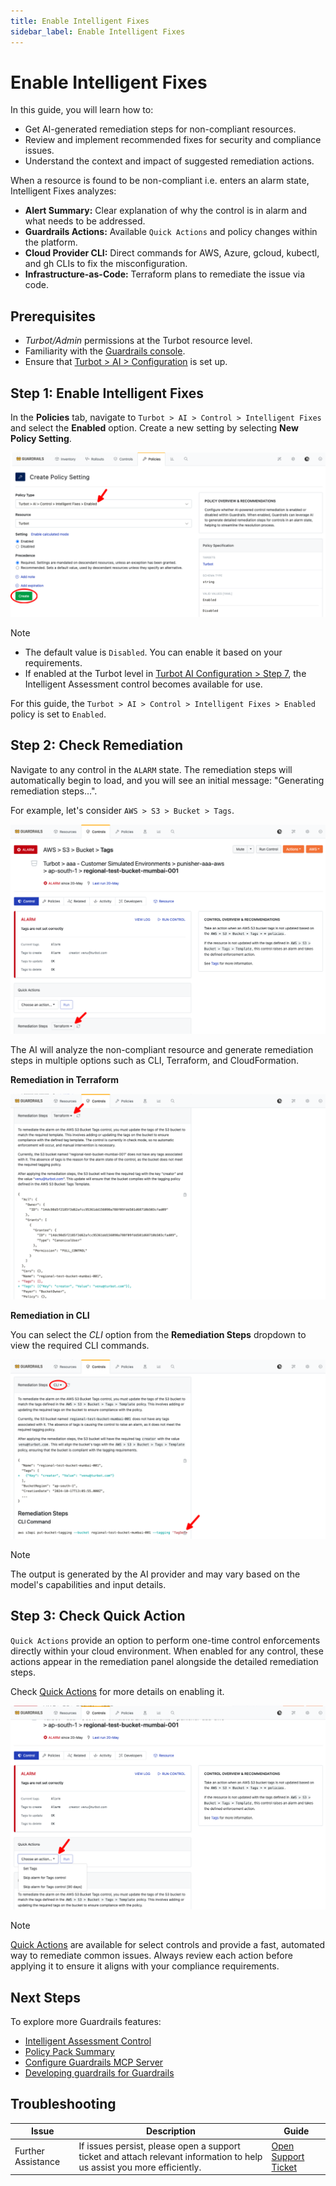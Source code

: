 ```yaml
---
title: Enable Intelligent Fixes
sidebar_label: Enable Intelligent Fixes
---
```


# Enable Intelligent Fixes

In this guide, you will learn how to:

- Get AI-generated remediation steps for non-compliant resources.
- Review and implement recommended fixes for security and compliance issues.
- Understand the context and impact of suggested remediation actions.

When a resource is found to be non-compliant i.e. enters an alarm state, Intelligent Fixes analyzes:

- **Alert Summary:** Clear explanation of why the control is in alarm and what needs to be addressed.
- **Guardrails Actions:** Available `Quick Actions` and policy changes within the platform.
- **Cloud Provider CLI:** Direct commands for AWS, Azure, gcloud, kubectl, and gh CLIs to fix the misconfiguration.
- **Infrastructure-as-Code:** Terraform plans to remediate the issue via code.

## Prerequisites

- *Turbot/Admin* permissions at the Turbot resource level.
- Familiarity with the [Guardrails console](https://turbot.com/guardrails/docs/getting-started/).
- Ensure that [Turbot > AI > Configuration](/guardrails/docs/guides/using-guardrails/ai/ai-configuration) is set up.

## Step 1: Enable Intelligent Fixes

In the **Policies** tab, navigate to `Turbot > AI > Control > Intelligent Fixes` and select the **Enabled** option. Create a new setting by selecting **New Policy Setting**.

![Enable Intelligent Fixes Control](./turbot-ai-intelligent-fixes-enabled.png)

> [!NOTE]
> - The default value is `Disabled`. You can enable it based on your requirements.
> - If enabled at the Turbot level in [Turbot AI Configuration > Step 7](/guardrails/docs/guides/using-guardrails/ai/ai-configuration#step-7-enable-configuration), the Intelligent Assessment control becomes available for use.

For this guide, the `Turbot > AI > Control > Intelligent Fixes > Enabled` policy is set to `Enabled`.

## Step 2: Check Remediation

Navigate to any control in the `ALARM` state. The remediation steps will automatically begin to load, and you will see an initial message: "Generating remediation steps…".

For example, let's consider `AWS > S3 > Bucket > Tags`.

![Generate Intelligent Fixes](./aws-s3-bucket-tags-remediation-steps-tf.png)

The AI will analyze the non-compliant resource and generate remediation steps in multiple options such as CLI, Terraform, and CloudFormation.

**Remediation in Terraform**

![AWS > S3 > Bucket > Tag > CLI Remediation](./aws-s3-bucket-tags-remediation-tf-outcome.png)

**Remediation in CLI**

You can select the *CLI* option from the **Remediation Steps** dropdown to view the required CLI commands.

![AWS > S3 > Bucket > Tag > CLI Remediation](./aws-s3-bucket-tags-remediation-cli-outcome.png)

> [!NOTE]
> The output is generated by the AI provider and may vary based on the model's capabilities and input details.

## Step 3: Check Quick Action

`Quick Actions` provide an option to perform one-time control enforcements directly within your cloud environment. When enabled for any control, these actions appear in the remediation panel alongside the detailed remediation steps.

Check [Quick Actions](/guardrails/docs/guides/using-guardrails/quick-actions#enabling-quick-actions) for more details on enabling it.

![Quick Action for S3 Bucket Tags Remediation](./aws-s3-bucket-tags-remediation-quick-action.png)

> [!NOTE]
> [Quick Actions](/guardrails/docs/guides/using-guardrails/quick-actions#enabling-quick-actions) are available for select controls and provide a fast, automated way to remediate common issues. Always review each action before applying it to ensure it aligns with your compliance requirements.

## Next Steps

To explore more Guardrails features:

- [Intelligent Assessment Control](/guardrails/docs/guides/using-guardrails/ai/enable-intelligent-assessment)
- [Policy Pack Summary](/guardrails/docs/guides/using-guardrails/ai/enable-policy-pack-summary)
- [Configure Guardrails MCP Server](/guardrails/docs/guides/using-guardrails/ai/install-mcp)
- [Developing guardrails for Guardrails](/guardrails/docs/developers/)


## Troubleshooting

| Issue                  | Description                                                                                                                   | Guide                                      |
|------------------------|-------------------------------------------------------------------------------------------------------------------------------|--------------------------------------------|
| Further Assistance     | If issues persist, please open a support ticket and attach relevant information to help us assist you more efficiently.       | [Open Support Ticket](https://support.turbot.com) |